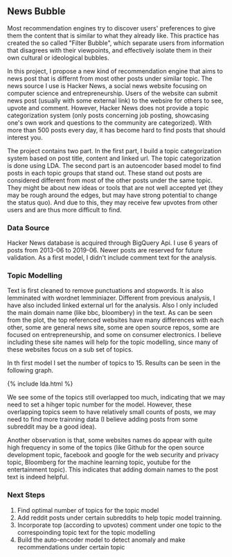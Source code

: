 ## News Bubble

Most recommendation engines try to discover users' preferences to give them the content that is similar to what they already like. This practice has created the so called "Filter Bubble", which separate users from information that disagrees with their viewpoints, and effectively isolate them in their own cultural or ideological bubbles. 

In this project, I propose a new kind of recommendation engine that aims to news post that is differnt from most other posts under similar topic. The news source I use is Hacker News, a social news website focusing on computer science and entrepreneurship. Users of the website can submit news post (usually with some external link) to the websire for others to see, upvote and comment. However, Hacker News does not provide a topic categorization system (only posts concerning job posting, showcasing one's own work and questions to the community are categorized). With more than 500 posts every day, it has become hard to find posts that should interest you.

The project contains two part. In the first part, I build a topic categorization system based on post title, content and linked url. The topic categorization is done using LDA. The second part is an autoencoder based model to find posts in each topic groups that stand out. These stand out posts are considered different from most of the other posts under the same topic. They might be about new ideas or tools that are not well accepted yet (they may be rough around the edges, but may have strong potential to change the status quo). And due to this, they may receive few upvotes from other users and are thus more difficult to find. 

### Data Source

Hacker News database is acquired through BigQuery Api. I use 6 years of posts from 2013-06 to 2019-06. Newer posts are reserved for future validation. As a first model, I didn't include comment text for the analysis. 

### Topic Modelling

Text is first cleaned to remove punctuations and stopwords. It is also lemminated with wordnet lemminiazer. Different from previous analysis, I have also included linked external url for the analysis.  Also I only included the main domain name (like bbc, bloombery) in the text. As can be seen from the plot, the top referenced websites have many differences with each other, some are general news site, some are open source repos, some are focused on entrepreneurship, and some on consumer electronics. I believe including these site names will help for the topic modelling, since many of these websites focus on a sub set of topics.

In th first model I set the number of topics to 15. Results can be seen in the following graph.

{% include lda.html %}

We see some of the topics still overlapped too much, indicating that we may need to set a hihger topic number for the model. However, these overlapping topics seem to have relatively small counts of posts, we may need to find more trainning data (I believe adding posts from some subreddit may be a good idea). 

Another observation is that, some websites names do appear with quite high frequency in some of the topics (like Github for the open source development topic, facebook and google for the web security and privacy topic, Bloomberg for the machine learning topic, youtube for the entertainment topic). This indicates that adding domain names to the post text is indeed helpful.

### Next Steps
1. Find optimal number of topics for the topic model
2. Add reddit posts under certain subreddits to help topic model trainning.
2. Incorporate top (according to upvotes) comment under one topic to the correspoinding topic text for the topic modelling
3. Build the auto-encoder model to detect anomaly and make recommendations under certain topic
